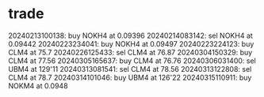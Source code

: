 # trade
20240213100138: buy NOKH4 at 0.09396
20240214083142: sel NOKH4 at 0.09442
20240223234041: buy NOKH4 at 0.09497
20240223224123: buy CLM4 at 75.7
20240226125433: sel CLM4 at 76.87
20240304150329: buy CLM4 at 77.56
20240305165637: buy CLM4 at 76.76
20240306031400: sel UBM4 at 129'11
20240313081541: sel CLM4 at 78.56
20240313122808: sel CLM4 at 78.7
20240314101046: buy UBM4 at 126'22
20240315110911: buy NOKM4 at 0.0948